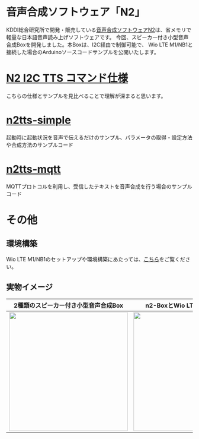 音声合成ソフトウェア「N2」
=========================
KDDI総合研究所で開発・販売している[音声合成ソフトウェアN2](https://www.kddi-research.jp/products/n2.html)は、省メモリで軽量な日本語音声読み上げソフトウェアです。
今回、スピーカー付き小型音声合成Boxを開発しました。本Boxは、I2C経由で制御可能で、
Wio LTE M1/NB1と接続した場合のArduinoソースコードサンプルを公開いたします。

# [N2 I2C TTS コマンド仕様](./n2_i2c_20181106.md)
こちらの仕様とサンプルを見比べることで理解が深まると思います。

# [n2tts-simple](./tts-simple-sample)
起動時に起動状況を音声で伝えるだけのサンプル、パラメータの取得・設定方法や合成方法のサンプルコード

# [n2tts-mqtt](./tts-mqtt-sample)
MQTTプロトコルを利用し、受信したテキストを音声合成を行う場合のサンプルコード

# その他
## 環境構築
Wio LTE M1/NB1のセットアップや環境構築にあたっては、[こちら](https://github.com/SeeedJP/Wiki/blob/master/Wio_cell_lib_for_Arduino/home-ja.md)をご覧ください。


## 実物イメージ

|2種類のスピーカー付き小型音声合成Box|n2-BoxとWio LTE M1/NB1の接続|
|---|---|
|<img src="https://github.com/kdg-hacks/kdg-hacks-examples/blob/images/n2/images/n2tts_box2.jpg" width=320>|<img src="https://github.com/kdg-hacks/kdg-hacks-examples/blob/images/n2/images/wio_n2tts_box.jpg" width=320>|


